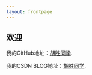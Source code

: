 ```yaml
---
layout: frontpage
---
```


## 欢迎


我的GitHub地址：[胡胜同学](https://github.com/HushengStudent). 

我的CSDN BLOG地址：[胡胜同学](http://blog.csdn.net/husheng0).